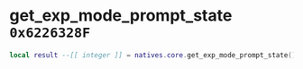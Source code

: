 # get_exp_mode_prompt_state `0x6226328F`

```lua
local result --[[ integer ]] = natives.core.get_exp_mode_prompt_state()
```